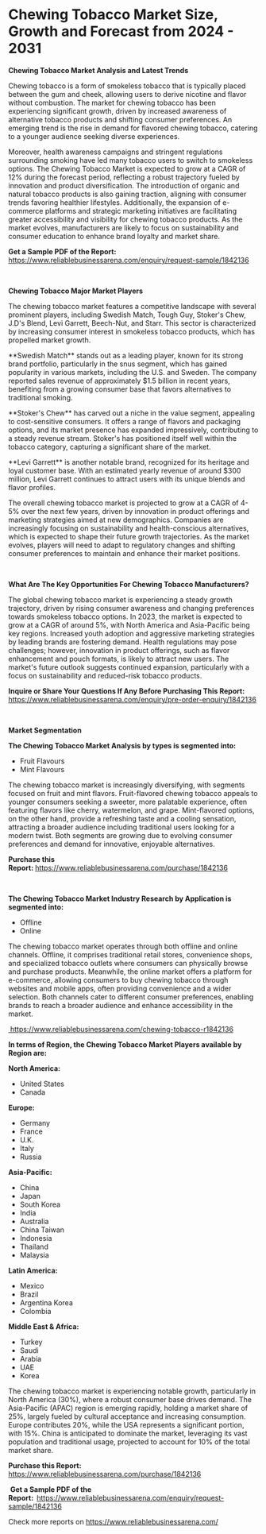 <p><h1>Chewing Tobacco Market Size, Growth and Forecast from 2024 - 2031</h1></p><p><strong>Chewing Tobacco Market Analysis and Latest Trends</strong></p>
<p><p>Chewing tobacco is a form of smokeless tobacco that is typically placed between the gum and cheek, allowing users to derive nicotine and flavor without combustion. The market for chewing tobacco has been experiencing significant growth, driven by increased awareness of alternative tobacco products and shifting consumer preferences. An emerging trend is the rise in demand for flavored chewing tobacco, catering to a younger audience seeking diverse experiences. </p><p>Moreover, health awareness campaigns and stringent regulations surrounding smoking have led many tobacco users to switch to smokeless options. The Chewing Tobacco Market is expected to grow at a CAGR of 12% during the forecast period, reflecting a robust trajectory fueled by innovation and product diversification. The introduction of organic and natural tobacco products is also gaining traction, aligning with consumer trends favoring healthier lifestyles. Additionally, the expansion of e-commerce platforms and strategic marketing initiatives are facilitating greater accessibility and visibility for chewing tobacco products. As the market evolves, manufacturers are likely to focus on sustainability and consumer education to enhance brand loyalty and market share.</p></p>
<p><strong>Get a Sample PDF of the Report:&nbsp;</strong> <a href="https://www.reliablebusinessarena.com/enquiry/request-sample/1842136?utm_campaign=1909&utm_medium=2&utm_source=Github&utm_content=ia&utm_term=01012025&utm_id=chewing-tobacco">https://www.reliablebusinessarena.com/enquiry/request-sample/1842136</a></p>
<p>&nbsp;</p>
<p><strong>Chewing Tobacco Major Market Players</strong></p>
<p><p>The chewing tobacco market features a competitive landscape with several prominent players, including Swedish Match, Tough Guy, Stoker's Chew, J.D's Blend, Levi Garrett, Beech-Nut, and Starr. This sector is characterized by increasing consumer interest in smokeless tobacco products, which has propelled market growth.</p><p>**Swedish Match** stands out as a leading player, known for its strong brand portfolio, particularly in the snus segment, which has gained popularity in various markets, including the U.S. and Sweden. The company reported sales revenue of approximately $1.5 billion in recent years, benefiting from a growing consumer base that favors alternatives to traditional smoking.</p><p>**Stoker's Chew** has carved out a niche in the value segment, appealing to cost-sensitive consumers. It offers a range of flavors and packaging options, and its market presence has expanded impressively, contributing to a steady revenue stream. Stoker's has positioned itself well within the tobacco category, capturing a significant share of the market.</p><p>**Levi Garrett** is another notable brand, recognized for its heritage and loyal customer base. With an estimated yearly revenue of around $300 million, Levi Garrett continues to attract users with its unique blends and flavor profiles.</p><p>The overall chewing tobacco market is projected to grow at a CAGR of 4-5% over the next few years, driven by innovation in product offerings and marketing strategies aimed at new demographics. Companies are increasingly focusing on sustainability and health-conscious alternatives, which is expected to shape their future growth trajectories. As the market evolves, players will need to adapt to regulatory changes and shifting consumer preferences to maintain and enhance their market positions.</p></p>
<p>&nbsp;</p>
<p><strong>What Are The Key Opportunities For Chewing Tobacco Manufacturers?</strong></p>
<p><p>The global chewing tobacco market is experiencing a steady growth trajectory, driven by rising consumer awareness and changing preferences towards smokeless tobacco options. In 2023, the market is expected to grow at a CAGR of around 5%, with North America and Asia-Pacific being key regions. Increased youth adoption and aggressive marketing strategies by leading brands are fostering demand. Health regulations may pose challenges; however, innovation in product offerings, such as flavor enhancement and pouch formats, is likely to attract new users. The market's future outlook suggests continued expansion, particularly with a focus on sustainability and reduced-risk tobacco products.</p></p>
<p><strong>Inquire or Share Your Questions If Any Before Purchasing This Report:</strong> <a href="https://www.reliablebusinessarena.com/enquiry/pre-order-enquiry/1842136?utm_campaign=1909&utm_medium=2&utm_source=Github&utm_content=ia&utm_term=01012025&utm_id=chewing-tobacco">https://www.reliablebusinessarena.com/enquiry/pre-order-enquiry/1842136</a></p>
<p>&nbsp;</p>
<p><strong>Market Segmentation</strong></p>
<p><strong>The Chewing Tobacco Market Analysis by types is segmented into:</strong></p>
<p><ul><li>Fruit Flavours</li><li>Mint Flavours</li></ul></p>
<p><p>The chewing tobacco market is increasingly diversifying, with segments focused on fruit and mint flavors. Fruit-flavored chewing tobacco appeals to younger consumers seeking a sweeter, more palatable experience, often featuring flavors like cherry, watermelon, and grape. Mint-flavored options, on the other hand, provide a refreshing taste and a cooling sensation, attracting a broader audience including traditional users looking for a modern twist. Both segments are growing due to evolving consumer preferences and demand for innovative, enjoyable alternatives.</p></p>
<p><strong>Purchase this Report:&nbsp;</strong><a href="https://www.reliablebusinessarena.com/purchase/1842136?utm_campaign=1909&utm_medium=2&utm_source=Github&utm_content=ia&utm_term=01012025&utm_id=chewing-tobacco">https://www.reliablebusinessarena.com/purchase/1842136</a></p>
<p>&nbsp;</p>
<p><strong>The Chewing Tobacco Market Industry Research by Application is segmented into:</strong></p>
<p><ul><li>Offline</li><li>Online</li></ul></p>
<p><p>The chewing tobacco market operates through both offline and online channels. Offline, it comprises traditional retail stores, convenience shops, and specialized tobacco outlets where consumers can physically browse and purchase products. Meanwhile, the online market offers a platform for e-commerce, allowing consumers to buy chewing tobacco through websites and mobile apps, often providing convenience and a wider selection. Both channels cater to different consumer preferences, enabling brands to reach a broader audience and enhance accessibility in the market.</p></p>
<p><a href="https://www.reliablebusinessarena.com/chewing-tobacco-r1842136?utm_campaign=1909&utm_medium=2&utm_source=Github&utm_content=ia&utm_term=01012025&utm_id=chewing-tobacco">&nbsp;https://www.reliablebusinessarena.com/chewing-tobacco-r1842136</a></p>
<p><strong>In terms of Region, the Chewing Tobacco Market Players available by Region are:</strong></p>
<p>
    <p> <strong> North America: </strong>
        <ul>
            <li>United States</li>
            <li>Canada</li>
        </ul>
        </p> 
    <p> <strong> Europe: </strong>
        <ul>
            <li>Germany</li>
            <li>France</li>
            <li>U.K.</li>
            <li>Italy</li>
            <li>Russia</li>
        </ul>
        </p> 
    <p> <strong> Asia-Pacific: </strong>
        <ul>
            <li>China</li>
            <li>Japan</li>
            <li>South Korea</li>
            <li>India</li>
            <li>Australia</li>
            <li>China Taiwan</li>
            <li>Indonesia</li>
            <li>Thailand</li>
            <li>Malaysia</li>
        </ul>
        </p> 
    <p> <strong> Latin America: </strong>
        <ul>
            <li>Mexico</li>
            <li>Brazil</li>
            <li>Argentina Korea</li>
            <li>Colombia</li>
        </ul>
        </p> 
    <p> <strong> Middle East & Africa: </strong>
        <ul>
            <li>Turkey</li>
            <li>Saudi</li>
            <li>Arabia</li>
            <li>UAE</li>
            <li>Korea</li>
        </ul>
    </p>
    </p>
<p><p>The chewing tobacco market is experiencing notable growth, particularly in North America (30%), where a robust consumer base drives demand. The Asia-Pacific (APAC) region is emerging rapidly, holding a market share of 25%, largely fueled by cultural acceptance and increasing consumption. Europe contributes 20%, while the USA represents a significant portion, with 15%. China is anticipated to dominate the market, leveraging its vast population and traditional usage, projected to account for 10% of the total market share.</p></p>
<p><strong>Purchase this Report: </strong><a href="https://www.reliablebusinessarena.com/purchase/1842136?utm_campaign=1909&utm_medium=2&utm_source=Github&utm_content=ia&utm_term=01012025&utm_id=chewing-tobacco">https://www.reliablebusinessarena.com/purchase/1842136</a></p>
<p>&nbsp;<strong>Get a Sample PDF of the Report:&nbsp;&nbsp;</strong><a href="https://www.reliablebusinessarena.com/enquiry/request-sample/1842136?utm_campaign=1909&utm_medium=2&utm_source=Github&utm_content=ia&utm_term=01012025&utm_id=chewing-tobacco">https://www.reliablebusinessarena.com/enquiry/request-sample/1842136</a></p>
<p><strong></strong></p>
<p>Check more reports on <a href="https://www.reliablebusinessarena.com/?utm_campaign=1909&utm_medium=2&utm_source=Github&utm_content=ia&utm_term=01012025&utm_id=chewing-tobacco">https://www.reliablebusinessarena.com/</a></p>